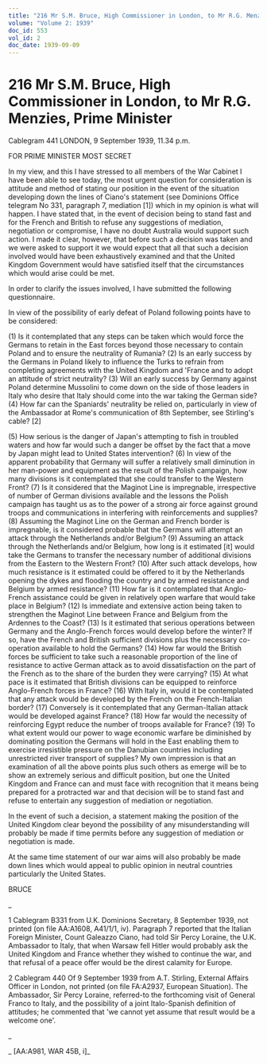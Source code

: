 ```yaml
---
title: "216 Mr S.M. Bruce, High Commissioner in London, to Mr R.G. Menzies, Prime Minister"
volume: "Volume 2: 1939"
doc_id: 553
vol_id: 2
doc_date: 1939-09-09
---
```


# 216 Mr S.M. Bruce, High Commissioner in London, to Mr R.G. Menzies, Prime Minister

Cablegram 441 LONDON, 9 September 1939, 11.34 p.m.

FOR PRIME MINISTER MOST SECRET

In my view, and this I have stressed to all members of the War Cabinet I have been able to see today, the most urgent question for consideration is attitude and method of stating our position in the event of the situation developing down the lines of Ciano's statement (see Dominions Office telegram No 331, paragraph 7, mediation [1]) which in my opinion is what will happen. I have stated that, in the event of decision being to stand fast and for the French and British to refuse any suggestions of mediation, negotiation or compromise, I have no doubt Australia would support such action. I made it clear, however, that before such a decision was taken and we were asked to support it we would expect that all that such a decision involved would have been exhaustively examined and that the United Kingdom Government would have satisfied itself that the circumstances which would arise could be met.

In order to clarify the issues involved, I have submitted the following questionnaire.

In view of the possibility of early defeat of Poland following points have to be considered:

(1) Is it contemplated that any steps can be taken which would force the Germans to retain in the East forces beyond those necessary to contain Poland and to ensure the neutrality of Rumania? (2) Is an early success by the Germans in Poland likely to influence the Turks to refrain from completing agreements with the United Kingdom and 'France and to adopt an attitude of strict neutrality? (3) Will an early success by Germany against Poland determine Mussolini to come down on the side of those leaders in Italy who desire that Italy should come into the war taking the German side? (4) How far can the Spaniards' neutrality be relied on, particularly in view of the Ambassador at Rome's communication of 8th September, see Stirling's cable? [2]

(5) How serious is the danger of Japan's attempting to fish in troubled waters and how far would such a danger be offset by the fact that a move by Japan might lead to United States intervention? (6) In view of the apparent probability that Germany will suffer a relatively small diminution in her man-power and equipment as the result of the Polish campaign, how many divisions is it contemplated that she could transfer to the Western Front? (7) Is it considered that the Maginot Line is impregnable, irrespective of number of German divisions available and the lessons the Polish campaign has taught us as to the power of a strong air force against ground troops and communications in interfering with reinforcements and supplies? (8) Assuming the Maginot Line on the German and French border is impregnable, is it considered probable that the Germans will attempt an attack through the Netherlands and/or Belgium? (9) Assuming an attack through the Netherlands and/or Belgium, how long is it estimated [it] would take the Germans to transfer the necessary number of additional divisions from the Eastern to the Western Front? (10) After such attack develops, how much resistance is it estimated could be offered to it by the Netherlands opening the dykes and flooding the country and by armed resistance and Belgium by armed resistance? (11) How far is it contemplated that Anglo-French assistance could be given in relatively open warfare that would take place in Belgium? (12) Is immediate and extensive action being taken to strengthen the Maginot Line between France and Belgium from the Ardennes to the Coast? (13) Is it estimated that serious operations between Germany and the Anglo-French forces would develop before the winter? If so, have the French and British sufficient divisions plus the necessary co-operation available to hold the Germans? (14) How far would the British forces be sufficient to take such a reasonable proportion of the line of resistance to active German attack as to avoid dissatisfaction on the part of the French as to the share of the burden they were carrying? (15) At what pace is it estimated that British divisions can be equipped to reinforce Anglo-French forces in France? (16) With Italy in, would it be contemplated that any attack would be developed by the French on the French-Italian border? (17) Conversely is it contemplated that any German-Italian attack would be developed against France? (18) How far would the necessity of reinforcing Egypt reduce the number of troops available for France? (19) To what extent would our power to wage economic warfare be diminished by dominating position the Germans will hold in the East enabling them to exercise irresistible pressure on the Danubian countries including unrestricted river transport of supplies? My own impression is that an examination of all the above points plus such others as emerge will be to show an extremely serious and difficult position, but one the United Kingdom and France can and must face with recognition that it means being prepared for a protracted war and that decision will be to stand fast and refuse to entertain any suggestion of mediation or negotiation.

In the event of such a decision, a statement making the position of the United Kingdom clear beyond the possibility of any misunderstanding will probably be made if time permits before any suggestion of mediation or negotiation is made.

At the same time statement of our war aims will also probably be made down lines which would appeal to public opinion in neutral countries particularly the United States.

BRUCE

_

1 Cablegram B331 from U.K. Dominions Secretary, 8 September 1939, not printed (on file AA:A1608, A41/1/1, iv). Paragraph 7 reported that the ltalian Foreign Minister, Count Galeazzo Ciano, had told Sir Percy Loraine, the U.K. Ambassador to Italy, that when Warsaw fell Hitler would probably ask the United Kingdom and France whether they wished to continue the war, and that refusal of a peace offer would be the direst calamity for Europe.

2 Cablegram 440 Of 9 September 1939 from A.T. Stirling, External Affairs Officer in London, not printed (on file FA:A2937, European Situation). The Ambassador, Sir Percy Loraine, referred-to the forthcoming visit of General Franco to Italy, and the possibility of a joint Italo-Spanish definition of attitudes; he commented that 'we cannot yet assume that result would be a welcome one'.

_

_ [AA:A981, WAR 45B, i]_
